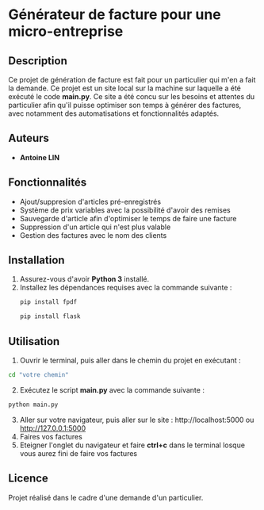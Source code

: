 # Générateur de facture pour une micro-entreprise

## Description

Ce projet de génération de facture est fait pour un particulier qui m'en a fait la demande.
Ce projet est un site local sur la machine sur laquelle a été exécuté le code **main.py**.
Ce site a été concu sur les besoins et attentes du particulier afin qu'il puisse optimiser son temps
à générer des factures, avec notamment des automatisations et fonctionnalités adaptés.
## Auteurs

- **Antoine LIN**

## Fonctionnalités

- Ajout/suppresion d'articles pré-enregistrés
- Système de prix variables avec la possibilité d'avoir des remises
- Sauvegarde d'article afin d'optimiser le temps de faire une facture
- Suppression d'un article qui n'est plus valable
- Gestion des factures avec le nom des clients

## Installation

1. Assurez-vous d'avoir **Python 3** installé.
2. Installez les dépendances requises avec la commande suivante :
   ```bash
   pip install fpdf
   ```
   ```bash
   pip install flask
   ```


## Utilisation

1. Ouvrir le terminal, puis aller dans le chemin du projet en exécutant : 
```bash
cd "votre chemin"
```
2. Exécutez le script **main.py** avec la commande suivante :

```bash
python main.py
```
3. Aller sur votre navigateur, puis aller sur le site : http://localhost:5000 ou http://127.0.0.1:5000
4. Faires vos factures
5. Eteigner l'onglet du navigateur et faire **ctrl+c** dans le terminal losque vous aurez fini de faire vos factures


## Licence

Projet réalisé dans le cadre d'une demande d'un particulier.
